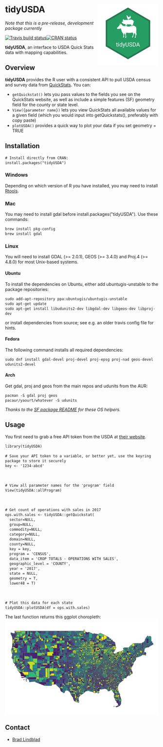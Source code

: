 
# tidyUSDA <img src='/images/tidyusda.png' align="right" height="200" />
*Note that this is a pre-release, development package currently*
 <!-- badges: start -->
  [![Travis build status](https://travis-ci.com/bradlindblad/tidyusda.svg?branch=master)](https://travis-ci.com/bradlindblad/tidyusda)[![CRAN status](https://www.r-pkg.org/badges/version/tidyUSDA)](https://CRAN.R-project.org/package=tidyUSDA)
  
  <!-- badges: end -->
  
**tidyUSDA**, an interface to USDA Quick Stats data with mapping capabilities.


## Overview
**tidyUSDA** provides the R user with a consistent API to pull USDA census and survey data from [QuickStats](https://quickstats.nass.usda.gov/). You can:    
* ```getQuickstat()``` lets you pass values to the fields you see on the QuickStats website, as well as include a simple features (SF) geometry field for the county or state level. 
* ```View({parameter name})``` lets you view QuickStats all available values for a given field (which you would input into getQuickstats(), preferably with copy paste)
* ```plotUSDA()``` provides a quick way to plot your data if you set geometry = TRUE

## Installation
```
# Install directly from CRAN:
install.packages("tidyUSDA")
```
### Windows
Depending on which version of R you have installed, you may need to install [Rtools](https://cran.r-project.org/bin/windows/Rtools/).

### Mac
You may need to install gdal before install.packages("tidyUSDA"). Use these commands:    
```
brew install pkg-config     
brew install gdal
```
### Linux
You will need to install  GDAL (>= 2.0.1), GEOS (>= 3.4.0) and Proj.4 (>= 4.8.0) for most Unix-based systems.

#### Ubuntu
To install the dependencies on Ubuntu, either add ubuntugis-unstable to the package repositories:
```
sudo add-apt-repository ppa:ubuntugis/ubuntugis-unstable
sudo apt-get update
sudo apt-get install libudunits2-dev libgdal-dev libgeos-dev libproj-dev 
```
or install dependencies from source; see e.g. an older travis config file for hints.

#### Fedora
The following command installs all required dependencies:
```
sudo dnf install gdal-devel proj-devel proj-epsg proj-nad geos-devel udunits2-devel
```
#### Arch
Get gdal, proj and geos from the main repos and udunits from the AUR:
```
pacman -S gdal proj geos
pacaur/yaourt/whatever -S udunits
```
*Thanks to the [SF package README](https://github.com/r-spatial/sf) for these OS helpers.*
## Usage
You first need to grab a free API token from the USDA at [their website](https://quickstats.nass.usda.gov/api).    

```
library(tidyUSDA)

# Save your API token to a variable, or better yet, use the keyring package to store it securely
key <- '1234-abcd'



# View all parameter names for the 'program' field
View(tidyUSDA::allProgram)



# Get count of operations with sales in 2017
ops.with.sales <- tidyUSDA::getQuickstat(
  sector=NULL,
  group=NULL,
  commodity=NULL,
  category=NULL,
  domain=NULL,
  county=NULL,
  key = key,
  program = 'CENSUS',
  data_item = 'CROP TOTALS - OPERATIONS WITH SALES',
  geographic_level = 'COUNTY',
  year = '2017',
  state = NULL,
  geometry = T,
  lower48 = T)



# Plot this data for each state
tidyUSDA::plotUSDA(df = ops.with.sales)
```
The last function returns this ggplot choropleth:    
<img src='/images/choropleth.png' align="center"  />


## Contact
* [Brad Lindblad](https://github.com/bradlindblad)
